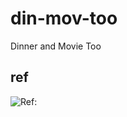 # din-mov-too

Dinner and Movie Too

## ref

![Ref:](https://dev.to/ruppysuppy/create-react-app-from-scratch-like-a-pro-de0)

